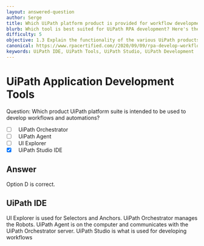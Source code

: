 ```yaml
---
layout: answered-question
author: Serge
title: Which UiPath platform product is provided for workflow development?
blurb: Which tool is best suited for UiPath RPA development? Here's the answer.
difficulty: 5
objective: 1.3 Explain the functionality of the various UiPath products, i.e., Studio, Robots, and Orchestrator
canonical: https://www.rpacertified.com//2020/09/09/rpa-develop-workflows.html
keywords: UiPath IDE, UiPath Tools, UiPath Studio, UiPath Development
---
```


<h1>UiPath Application Development Tools</h1>

Question: Which product UiPath platform suite is intended to be used to develop workflows and automations?

 - [ ] &nbsp;  UiPath Orchestrator
 - [ ] &nbsp;  UiPath Agent
 - [ ] &nbsp;  UI Explorer
 - [X] &nbsp;  UiPath Studio IDE

## Answer

Option D is correct.

<h2>UiPath IDE</h2>

UI Explorer is used for Selectors and Anchors.  UiPath Orchestrator manages the Robots.  UiPath Agent is on the computer and communicates with the UiPath Orchestrator server.  UiPath Studio is what is used for developing workflows

